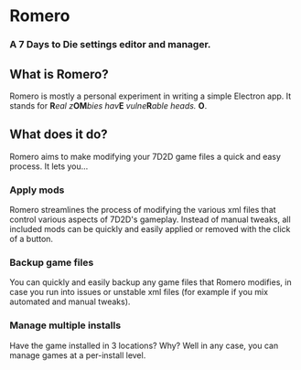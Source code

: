 # Romero
### A 7 Days to Die settings editor and manager.

## What is Romero?
Romero is mostly a personal experiment in writing a simple Electron app. It stands for **R**_eal_ _z_**OM**_bies_ _hav_**E** _vulne_**R**_able heads._ **O**.

## What does it do?
Romero aims to make modifying your 7D2D game files a quick and easy process. It lets you...

### Apply mods
Romero streamlines the process of modifying the various xml files that control various aspects of 7D2D's gameplay. Instead of manual tweaks, all included mods can be quickly and easily applied or removed with the click of a button.

### Backup game files
You can quickly and easily backup any game files that Romero modifies, in case you run into issues or unstable xml files (for example if you mix automated and manual tweaks).

### Manage multiple installs
Have the game installed in 3 locations? Why? Well in any case, you can manage games at a per-install level.
